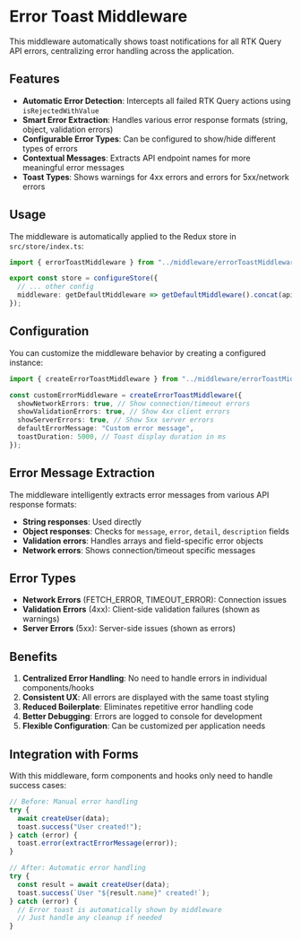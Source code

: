# Error Toast Middleware

This middleware automatically shows toast notifications for all RTK Query API errors, centralizing error handling across the application.

## Features

- **Automatic Error Detection**: Intercepts all failed RTK Query actions using `isRejectedWithValue`
- **Smart Error Extraction**: Handles various error response formats (string, object, validation errors)
- **Configurable Error Types**: Can be configured to show/hide different types of errors
- **Contextual Messages**: Extracts API endpoint names for more meaningful error messages
- **Toast Types**: Shows warnings for 4xx errors and errors for 5xx/network errors

## Usage

The middleware is automatically applied to the Redux store in `src/store/index.ts`:

```typescript
import { errorToastMiddleware } from "../middleware/errorToastMiddleware";

export const store = configureStore({
  // ... other config
  middleware: getDefaultMiddleware => getDefaultMiddleware().concat(api.middleware).concat(errorToastMiddleware),
});
```

## Configuration

You can customize the middleware behavior by creating a configured instance:

```typescript
import { createErrorToastMiddleware } from "../middleware/errorToastMiddleware";

const customErrorMiddleware = createErrorToastMiddleware({
  showNetworkErrors: true, // Show connection/timeout errors
  showValidationErrors: true, // Show 4xx client errors
  showServerErrors: true, // Show 5xx server errors
  defaultErrorMessage: "Custom error message",
  toastDuration: 5000, // Toast display duration in ms
});
```

## Error Message Extraction

The middleware intelligently extracts error messages from various API response formats:

- **String responses**: Used directly
- **Object responses**: Checks for `message`, `error`, `detail`, `description` fields
- **Validation errors**: Handles arrays and field-specific error objects
- **Network errors**: Shows connection/timeout specific messages

## Error Types

- **Network Errors** (FETCH_ERROR, TIMEOUT_ERROR): Connection issues
- **Validation Errors** (4xx): Client-side validation failures (shown as warnings)
- **Server Errors** (5xx): Server-side issues (shown as errors)

## Benefits

1. **Centralized Error Handling**: No need to handle errors in individual components/hooks
2. **Consistent UX**: All errors are displayed with the same toast styling
3. **Reduced Boilerplate**: Eliminates repetitive error handling code
4. **Better Debugging**: Errors are logged to console for development
5. **Flexible Configuration**: Can be customized per application needs

## Integration with Forms

With this middleware, form components and hooks only need to handle success cases:

```typescript
// Before: Manual error handling
try {
  await createUser(data);
  toast.success("User created!");
} catch (error) {
  toast.error(extractErrorMessage(error));
}

// After: Automatic error handling
try {
  const result = await createUser(data);
  toast.success(`User "${result.name}" created!`);
} catch (error) {
  // Error toast is automatically shown by middleware
  // Just handle any cleanup if needed
}
```

